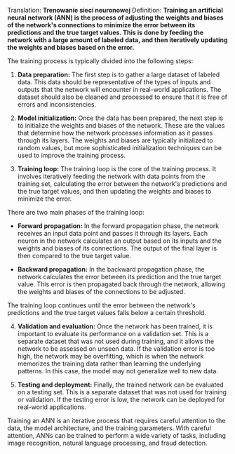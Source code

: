 Translation: **Trenowanie sieci neuronowej**
Definition:
**Training an artificial neural network (ANN) is the process of adjusting the weights and biases of the network's connections to minimize the error between its predictions and the true target values. This is done by feeding the network with a large amount of labeled data, and then iteratively updating the weights and biases based on the error.**

The training process is typically divided into the following steps:

1. **Data preparation:** The first step is to gather a large dataset of labeled data. This data should be representative of the types of inputs and outputs that the network will encounter in real-world applications. The dataset should also be cleaned and processed to ensure that it is free of errors and inconsistencies.
    
2. **Model initialization:** Once the data has been prepared, the next step is to initialize the weights and biases of the network. These are the values that determine how the network processes information as it passes through its layers. The weights and biases are typically initialized to random values, but more sophisticated initialization techniques can be used to improve the training process.
    
3. **Training loop:** The training loop is the core of the training process. It involves iteratively feeding the network with data points from the training set, calculating the error between the network's predictions and the true target values, and then updating the weights and biases to minimize the error.
    

There are two main phases of the training loop:

- **Forward propagation:** In the forward propagation phase, the network receives an input data point and passes it through its layers. Each neuron in the network calculates an output based on its inputs and the weights and biases of its connections. The output of the final layer is then compared to the true target value.
    
- **Backward propagation:** In the backward propagation phase, the network calculates the error between its prediction and the true target value. This error is then propagated back through the network, allowing the weights and biases of the connections to be adjusted.
    

The training loop continues until the error between the network's predictions and the true target values falls below a certain threshold.

4. **Validation and evaluation:** Once the network has been trained, it is important to evaluate its performance on a validation set. This is a separate dataset that was not used during training, and it allows the network to be assessed on unseen data. If the validation error is too high, the network may be overfitting, which is when the network memorizes the training data rather than learning the underlying patterns. In this case, the model may not generalize well to new data.
    
5. **Testing and deployment:** Finally, the trained network can be evaluated on a testing set. This is a separate dataset that was not used for training or validation. If the testing error is low, the network can be deployed for real-world applications.
    

Training an ANN is an iterative process that requires careful attention to the data, the model architecture, and the training parameters. With careful attention, ANNs can be trained to perform a wide variety of tasks, including image recognition, natural language processing, and fraud detection.